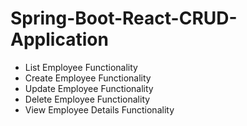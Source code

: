 # Spring-Boot-React-CRUD-Application #

- List Employee Functionality
- Create Employee Functionality
- Update Employee Functionality
- Delete Employee Functionality
- View Employee Details Functionality
